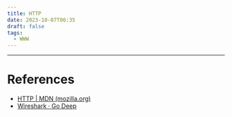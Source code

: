 ```yaml
---
title: HTTP
date: 2023-10-07T06:35
draft: false
tags:
  - WWW
---
```



---
# References

- [HTTP | MDN (mozilla.org)](https://developer.mozilla.org/en-US/docs/Web/HTTP)
- [Wireshark · Go Deep](https://www.wireshark.org/)
